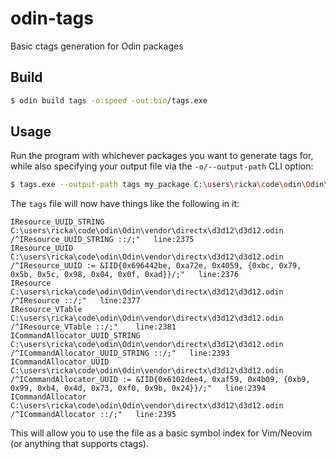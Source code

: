 # odin-tags

Basic ctags generation for Odin packages

## Build

```bash
$ odin build tags -o:speed -out:bin/tags.exe
```

## Usage

Run the program with whichever packages you want to generate tags for, while also specifying your
output file via the `-o/--output-path` CLI option:

```bash
$ tags.exe --output-path tags my_package C:\users\ricka\code\odin\Odin\core\ C:\users\ricka\code\odin\Odin\vendor\
```

The `tags` file will now have things like the following in it:

```
IResource_UUID_STRING	C:\users\ricka\code\odin\Odin\vendor\directx\d3d12\d3d12.odin	/^IResource_UUID_STRING ::/;"	line:2375
IResource_UUID	C:\users\ricka\code\odin\Odin\vendor\directx\d3d12\d3d12.odin	/^IResource_UUID := &IID{0x696442be, 0xa72e, 0x4059, {0xbc, 0x79, 0x5b, 0x5c, 0x98, 0x04, 0x0f, 0xad}}/;"	line:2376
IResource	C:\users\ricka\code\odin\Odin\vendor\directx\d3d12\d3d12.odin	/^IResource ::/;"	line:2377
IResource_VTable	C:\users\ricka\code\odin\Odin\vendor\directx\d3d12\d3d12.odin	/^IResource_VTable ::/;"	line:2381
ICommandAllocator_UUID_STRING	C:\users\ricka\code\odin\Odin\vendor\directx\d3d12\d3d12.odin	/^ICommandAllocator_UUID_STRING ::/;"	line:2393
ICommandAllocator_UUID	C:\users\ricka\code\odin\Odin\vendor\directx\d3d12\d3d12.odin	/^ICommandAllocator_UUID := &IID{0x6102dee4, 0xaf59, 0x4b09, {0xb9, 0x99, 0xb4, 0x4d, 0x73, 0xf0, 0x9b, 0x24}}/;"	line:2394
ICommandAllocator	C:\users\ricka\code\odin\Odin\vendor\directx\d3d12\d3d12.odin	/^ICommandAllocator ::/;"	line:2395
```

This will allow you to use the file as a basic symbol index for Vim/Neovim (or anything that
supports ctags).
